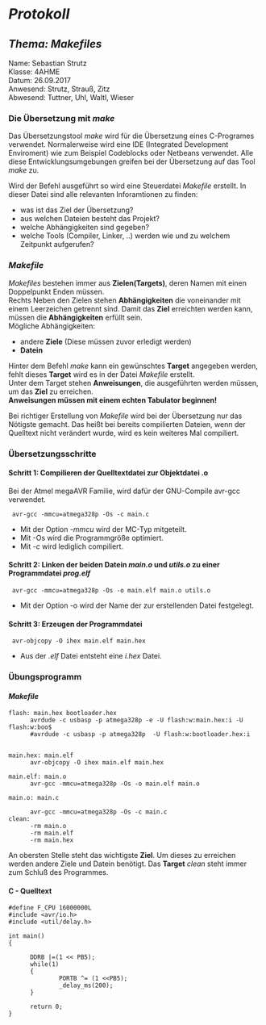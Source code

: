 # *Protokoll*  
## *Thema: Makefiles*  
 Name:   Sebastian Strutz  
 Klasse: 4AHME  
 Datum: 26.09.2017  
 Anwesend: Strutz, Strauß, Zitz  
 Abwesend: Tuttner, Uhl, Waltl, Wieser
 
### Die Übersetzung mit *make*  
Das Übersetzungstool *make* wird für die Übersetzung eines C-Programes verwendet. Normalerweise wird eine IDE (Integrated Development Enviroment) wie zum Beispiel Codeblocks oder Netbeans verwendet. Alle diese Entwicklungsumgebungen greifen bei der Übersetzung auf das Tool *make* zu. 

Wird der Befehl ausgeführt so wird eine Steuerdatei *Makefile* erstellt. In dieser Datei sind alle relevanten Inforamtionen zu finden:
* was ist das Ziel der Übersetzung?
* aus welchen Dateien besteht das Projekt?
* welche Abhängigkeiten sind gegeben?
* welche Tools (Compiler, Linker, ..) werden wie und zu welchem Zeitpunkt aufgerufen?  

### *Makefile*  
*Makefiles* bestehen immer aus **Zielen(Targets)**, deren Namen mit einen Doppelpunkt Enden müssen.  
Rechts Neben den Zielen stehen **Abhängigkeiten** die voneinander mit einem Leerzeichen getrennt sind. Damit das **Ziel** erreichten werden kann, müssen die **Abhängigkeiten** erfüllt sein.  
Mögliche Abhängigkeiten:  
* andere **Ziele** (Diese müssen zuvor erledigt werden)  
* **Datein**  

Hinter dem Befehl *make* kann ein gewünschtes **Target** angegeben werden, fehlt dieses **Target** wird es in der Datei *Makefile* erstellt.   
Unter dem Target stehen **Anweisungen**, die ausgeführten werden müssen, um das **Ziel** zu erreichen.  
**Anweisungen müssen mit einem echten Tabulator beginnen!**

Bei richtiger Erstellung von *Makefile* wird bei der Übersetzung nur das Nötigste gemacht. Das heißt bei bereits compilierten Dateien,  wenn der Quelltext nicht verändert wurde, wird es kein weiteres Mal compiliert.  

### Übersetzungsschritte  
#### Schritt 1: Compilieren der Quelltextdatei zur Objektdatei .o
Bei der Atmel megaAVR Familie, wird dafür der GNU-Compile avr-gcc verwendet.  
```
 avr-gcc -mmcu=atmega328p -Os -c main.c
 ```  
* Mit der Option *-mmcu* wird der MC-Typ mitgeteilt.  
* Mit -Os wird die Programmgröße optimiert.  
* Mit *-c* wird lediglich compiliert.  

#### Schritt 2: Linken der beiden Datein *main.o* und *utils.o* zu einer Programmdatei *prog.elf*
```
 avr-gcc -mmcu=atmega328p -Os -o main.elf main.o utils.o
 ``` 
 * Mit der Option -o wird der Name der zur erstellenden Datei festgelegt.  
 
#### Schritt 3: Erzeugen der Programmdatei  
 ```
  avr-objcopy -O ihex main.elf main.hex
 ```    
 * Aus der *.elf* Datei entsteht eine *i.hex* Datei.
 
### Übungsprogramm  
#### *Makefile*
  ```  
 flash: main.hex bootloader.hex
        avrdude -c usbasp -p atmega328p -e -U flash:w:main.hex:i -U flash:w:boo$
        #avrdude -c usbasp -p atmega328p  -U flash:w:bootloader.hex:i


main.hex: main.elf
        avr-objcopy -O ihex main.elf main.hex

main.elf: main.o
        avr-gcc -mmcu=atmega328p -Os -o main.elf main.o

main.o: main.c

        avr-gcc -mmcu=atmega328p -Os -c main.c
clean: 
        -rm main.o
        -rm main.elf
        -rm main.hex
 ```
 An obersten Stelle steht das wichtigste **Ziel**. Um dieses zu erreichen werden andere Ziele und Datein benötigt.
 Das **Target** *clean* steht immer zum Schluß des Programmes. 
 #### C - Quelltext
  ```  
 #define F_CPU 16000000L
#include <avr/io.h>
#include <util/delay.h>

int main()
{

        DDRB |=(1 << PB5);
        while(1)
        {
                PORTB ^= (1 <<PB5);
                _delay_ms(200);
        }

        return 0;
}
``` 
 
 
 
 

